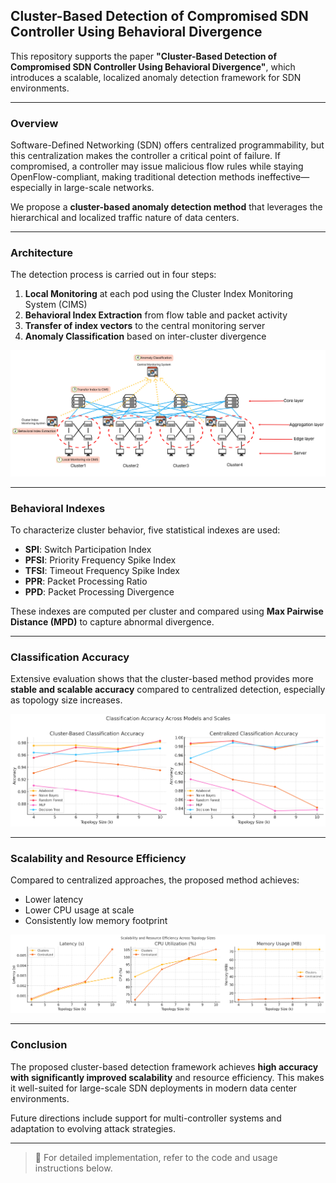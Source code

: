 ## Cluster-Based Detection of Compromised SDN Controller Using Behavioral Divergence

This repository supports the paper **"Cluster-Based Detection of Compromised SDN Controller Using Behavioral Divergence"**, which introduces a scalable, localized anomaly detection framework for SDN environments.

---

### Overview

Software-Defined Networking (SDN) offers centralized programmability, but this centralization makes the controller a critical point of failure. If compromised, a controller may issue malicious flow rules while staying OpenFlow-compliant, making traditional detection methods ineffective—especially in large-scale networks.

We propose a **cluster-based anomaly detection method** that leverages the hierarchical and localized traffic nature of data centers.

---

### Architecture

The detection process is carried out in four steps:

1. **Local Monitoring** at each pod using the Cluster Index Monitoring System (CIMS)  
2. **Behavioral Index Extraction** from flow table and packet activity  
3. **Transfer of index vectors** to the central monitoring server  
4. **Anomaly Classification** based on inter-cluster divergence  

![Framework Overview](./framework-001.png)

---

### Behavioral Indexes

To characterize cluster behavior, five statistical indexes are used:

- **SPI**: Switch Participation Index  
- **PFSI**: Priority Frequency Spike Index  
- **TFSI**: Timeout Frequency Spike Index  
- **PPR**: Packet Processing Ratio  
- **PPD**: Packet Processing Divergence  

These indexes are computed per cluster and compared using **Max Pairwise Distance (MPD)** to capture abnormal divergence.

---

### Classification Accuracy

Extensive evaluation shows that the cluster-based method provides more **stable and scalable accuracy** compared to centralized detection, especially as topology size increases.

![Classification Accuracy](./accuracy.png)

---

### Scalability and Resource Efficiency

Compared to centralized approaches, the proposed method achieves:

- Lower latency
- Lower CPU usage at scale
- Consistently low memory footprint

![Scalability and Efficiency](./efficiency.png)

---

### Conclusion

The proposed cluster-based detection framework achieves **high accuracy with significantly improved scalability** and resource efficiency. This makes it well-suited for large-scale SDN deployments in modern data center environments.

Future directions include support for multi-controller systems and adaptation to evolving attack strategies.

---

> 📎 For detailed implementation, refer to the code and usage instructions below.

